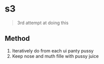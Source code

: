 # s3 

> 3rd attempt at doing this 

## Method

1. Iteratively do from each ui panty pussy 
2. Keep nose and muth fille with pussy juice